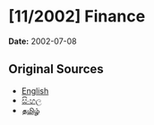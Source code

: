 # [11/2002] Finance

**Date:** 2002-07-08

## Original Sources

- [English](https://documents.gov.lk/view/acts/2002/7/11-2002_E.pdf)
- [සිංහල](https://documents.gov.lk/view/acts/2002/7/11-2002_S.pdf)
- [தமிழ்](https://documents.gov.lk/view/acts/2002/7/11-2002_T.pdf)
